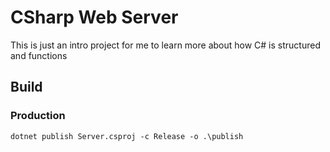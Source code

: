 # CSharp Web Server

This is just an intro project for me to learn more about how C# is structured and functions


## Build

### Production

```shell
dotnet publish Server.csproj -c Release -o .\publish
```